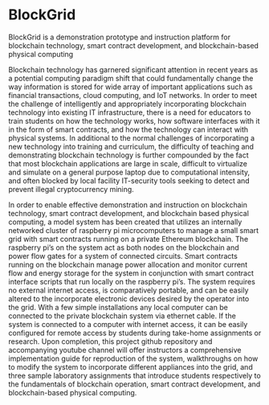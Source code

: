 # BlockGrid
BlockGrid is a demonstration prototype and instruction platform for blockchain technology, smart contract development, and blockchain-based physical computing


  Blockchain technology has garnered significant attention in recent years as a potential computing paradigm shift that could fundamentally change the way information is stored for wide array of important applications such as financial transactions, cloud computing, and IoT networks. In order to meet the challenge of intelligently and appropriately incorporating blockchain technology into  existing IT infrastructure, there is a need for educators to train students on how the technology works, how software interfaces with it in the form of smart contracts, and how the technology can interact with physical systems. In additional to the normal challenges of incorporating a new technology into training and curriculum, the difficulty of teaching and demonstrating blockchain technology is further compounded by the fact that most blockchain applications are large in scale, difficult to virtualize and simulate on a general purpose laptop due to computational intensity, and often blocked by local facility IT-security tools seeking to detect and prevent illegal cryptocurrency mining.
  
  In order to enable effective demonstration and instruction on blockchain technology, smart contract development, and blockchain based physical computing, a model system has been created that utilizes an internally networked cluster of raspberry pi microcomputers to manage a small smart grid with smart contracts running on a private Ethereum blockchain. The raspberry pi’s on the system act as both nodes on the blockchain and power flow gates for a system of connected circuits. Smart contracts running on the blockchain manage power allocation and monitor current flow and energy storage for the system in conjunction with smart contract interface scripts that run locally on the raspberry pi’s. The system requires no external internet access, is comparatively portable, and can be easily altered to the incorporate electronic devices desired by the operator into the grid. With a few simple installations any local computer can be connected to the private blockchain system via ethernet cable. If the system is connected to a computer with internet access, it can be easily configured for remote access by students during take-home assignments or research. Upon completion, this project github repository and accompanying youtube channel will offer instructors a comprehensive implementation guide for reproduction of the system, walkthroughs on how to modify the system to incorporate different appliances into the grid, and three sample laboratory assignments that introduce students respectively to the fundamentals of blockchain operation, smart contract development, and blockchain-based physical computing.
